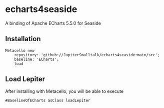 # echarts4seaside
A binding of Apache ECharts 5.5.0 for Seaside
## Installation```stMetacello new	repository: 'github://JupiterSmalltalk/echarts4seaside:main/src';	baseline: 'ECharts';	load```## Load Lepiter				After installing with Metacello, you will be able to execute```#BaselineOfECharts asClass loadLepiter```